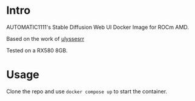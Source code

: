 # Intro

AUTOMATIC1111's Stable Diffusion Web UI Docker Image for ROCm AMD.

Based on the work of [ulyssesrr](https://github.com/ulyssesrr/docker-rocm-xtra/)

Tested on a RX580 8GB.

# Usage

Clone the repo and use `docker compose up` to start the container.

